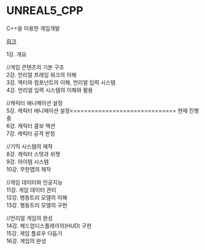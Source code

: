 # UNREAL5_CPP  

C++을 이용한 게임개발  

[림크][1]

1강. 개요  

//게임 콘텐츠의 기본 구조  
2강. 언리얼 프레임 워크의 이해  
3강. 액터와 컴포넌트의 이해, 언리얼 입력 시스템  
4강. 언리얼 입력 시스템의 이해와 활용  

//캐릭터 애니메이션 설정  
5강. 캐릭터 애니메이션 설정<============================= 현재 진행중  
6강. 캐릭터 콤보 액션  
7강. 캐릭터 공격 판정  

//기믹 시스템의 제작  
8강. 캐릭터 스텟과 위젯  
9강. 아이템 시스템  
10강. 무한맵의 제작  

//게임 데이터와 인공지능  
11강. 게임 데이터 관리  
12강. 행동트리 모델의 이해  
13강. 행동트리 모델의 구현  

//언리얼 게임의 완성  
14강. 헤드업디스플레이의(HUD) 구현  
15강. 게임 플로우 다듬기  
16강. 게임의 완성  

[1]: https://www.inflearn.com/course/이득우-언리얼-프로그래밍-part-2
